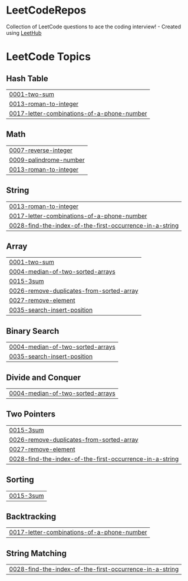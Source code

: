 # LeetCodeRepos
Collection of LeetCode questions to ace the coding interview! - Created using [LeetHub](https://github.com/QasimWani/LeetHub)

<!---LeetCode Topics Start-->
# LeetCode Topics
## Hash Table
|  |
| ------- |
| [0001-two-sum](https://github.com/0AhmetUzun/LeetCodeRepos/tree/master/0001-two-sum) |
| [0013-roman-to-integer](https://github.com/0AhmetUzun/LeetCodeRepos/tree/master/0013-roman-to-integer) |
| [0017-letter-combinations-of-a-phone-number](https://github.com/0AhmetUzun/LeetCodeRepos/tree/master/0017-letter-combinations-of-a-phone-number) |
## Math
|  |
| ------- |
| [0007-reverse-integer](https://github.com/0AhmetUzun/LeetCodeRepos/tree/master/0007-reverse-integer) |
| [0009-palindrome-number](https://github.com/0AhmetUzun/LeetCodeRepos/tree/master/0009-palindrome-number) |
| [0013-roman-to-integer](https://github.com/0AhmetUzun/LeetCodeRepos/tree/master/0013-roman-to-integer) |
## String
|  |
| ------- |
| [0013-roman-to-integer](https://github.com/0AhmetUzun/LeetCodeRepos/tree/master/0013-roman-to-integer) |
| [0017-letter-combinations-of-a-phone-number](https://github.com/0AhmetUzun/LeetCodeRepos/tree/master/0017-letter-combinations-of-a-phone-number) |
| [0028-find-the-index-of-the-first-occurrence-in-a-string](https://github.com/0AhmetUzun/LeetCodeRepos/tree/master/0028-find-the-index-of-the-first-occurrence-in-a-string) |
## Array
|  |
| ------- |
| [0001-two-sum](https://github.com/0AhmetUzun/LeetCodeRepos/tree/master/0001-two-sum) |
| [0004-median-of-two-sorted-arrays](https://github.com/0AhmetUzun/LeetCodeRepos/tree/master/0004-median-of-two-sorted-arrays) |
| [0015-3sum](https://github.com/0AhmetUzun/LeetCodeRepos/tree/master/0015-3sum) |
| [0026-remove-duplicates-from-sorted-array](https://github.com/0AhmetUzun/LeetCodeRepos/tree/master/0026-remove-duplicates-from-sorted-array) |
| [0027-remove-element](https://github.com/0AhmetUzun/LeetCodeRepos/tree/master/0027-remove-element) |
| [0035-search-insert-position](https://github.com/0AhmetUzun/LeetCodeRepos/tree/master/0035-search-insert-position) |
## Binary Search
|  |
| ------- |
| [0004-median-of-two-sorted-arrays](https://github.com/0AhmetUzun/LeetCodeRepos/tree/master/0004-median-of-two-sorted-arrays) |
| [0035-search-insert-position](https://github.com/0AhmetUzun/LeetCodeRepos/tree/master/0035-search-insert-position) |
## Divide and Conquer
|  |
| ------- |
| [0004-median-of-two-sorted-arrays](https://github.com/0AhmetUzun/LeetCodeRepos/tree/master/0004-median-of-two-sorted-arrays) |
## Two Pointers
|  |
| ------- |
| [0015-3sum](https://github.com/0AhmetUzun/LeetCodeRepos/tree/master/0015-3sum) |
| [0026-remove-duplicates-from-sorted-array](https://github.com/0AhmetUzun/LeetCodeRepos/tree/master/0026-remove-duplicates-from-sorted-array) |
| [0027-remove-element](https://github.com/0AhmetUzun/LeetCodeRepos/tree/master/0027-remove-element) |
| [0028-find-the-index-of-the-first-occurrence-in-a-string](https://github.com/0AhmetUzun/LeetCodeRepos/tree/master/0028-find-the-index-of-the-first-occurrence-in-a-string) |
## Sorting
|  |
| ------- |
| [0015-3sum](https://github.com/0AhmetUzun/LeetCodeRepos/tree/master/0015-3sum) |
## Backtracking
|  |
| ------- |
| [0017-letter-combinations-of-a-phone-number](https://github.com/0AhmetUzun/LeetCodeRepos/tree/master/0017-letter-combinations-of-a-phone-number) |
## String Matching
|  |
| ------- |
| [0028-find-the-index-of-the-first-occurrence-in-a-string](https://github.com/0AhmetUzun/LeetCodeRepos/tree/master/0028-find-the-index-of-the-first-occurrence-in-a-string) |
<!---LeetCode Topics End-->